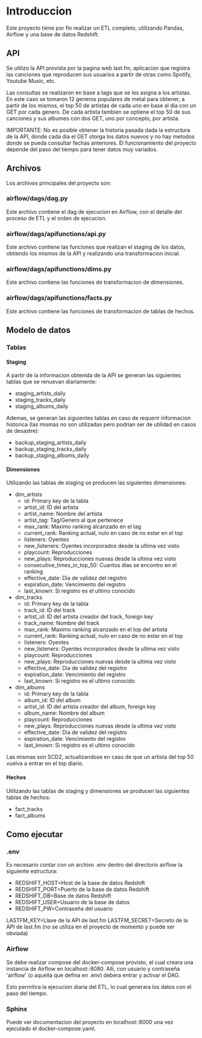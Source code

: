 # Introduccion
Este proyecto tiene por fin realizar un ETL completo, utilizando Pandas, Airflow y una base de datos Redshift.

## API
Se utilizo la API provista por la pagina web last.fm, aplicacion que registra las canciones que reproducen sus usuarios a partir de otras como Spotify, Youtube Music, etc.

Las consultas se realizaron en base a tags que se les asigna a los artistas. En este caso se tomaron 12 generos populares de metal para obtener, a partir de los mismos, el top 50 de artistas de cada uno en base al dia con un GET por cada genero. De cada artista tambien se optiene el top 50 de sus canciones y sus albumes con dos GET, uno por concepto, por artista.

IMPORTANTE: No es posible obtener la historia pasada dada la estructura de la API, donde cada dia el GET otorga los datos nuevos y no hay metodos donde se pueda consultar fechas anteriores. El funcionamiento del proyecto depende del paso del tiempo para tener datos muy variados.

## Archivos
Los archivos principales del proyecto son:

### airflow/dags/dag.py
Este archivo contiene el dag de ejecucion en Airflow, con el detalle del proceso de ETL y el orden de ejecucion.

### airflow/dags/apifunctions/api.py
Este archivo contiene las funciones que realizan el staging de los datos, obtiendo los mismos de la API y realizando una transformacion inicial.

### airflow/dags/apifunctions/dims.py
Este archivo contiene las funciones de transformacion de dimensiones.

### airflow/dags/apifunctions/facts.py
Este archivo contiene las funciones de transformacion de tablas de hechos.

## Modelo de datos
### Tablas
#### Staging
A partir de la informacion obtenida de la API se generan las siguientes tablas que se renuevan diariamente:
- staging_artists_daily
- staging_tracks_daily
- staging_albums_daily

Ademas, se generan las siguientes tablas en caso de requerir informacion historica (las mismas no son utilizadas pero podrian ser de utilidad en casos de desastre):
- backup_staging_artists_daily
- backup_staging_tracks_daily
- backup_staging_albums_daily

#### Dimensiones
Utilizando las tablas de staging se producen las siguientes dimensiones:
- dim_artists
  - id: Primary key de la tabla
  - artist_id: ID del artista
  - artist_name: Nombre del artista
  - artist_tag: Tag/Genero al que pertenece
  - max_rank: Maximo ranking alcanzado en el tag
  - current_rank: Ranking actual, nulo en caso de no estar en el top
  - listeners: Oyentes
  - new_listeners: Oyentes incorporados desde la ultima vez visto
  - playcount: Reproducciones
  - new_plays: Reproducciones nuevas desde la ultima vez visto
  - consecutive_times_in_top_50: Cuantos dias se encontro en el ranking
  - effective_date: Dia de validez del registro
  - expiration_date: Vencimiento del registro
  - last_known: Si registro es el ultimo conocido
- dim_tracks
  - id: Primary key de la tabla
  - track_id: ID del track
  - artist_id: ID del artista creador del track, foreign key
  - track_name: Nombre del track
  - max_rank: Maximo ranking alcanzado en el top del artista
  - current_rank: Ranking actual, nulo en caso de no estar en el top
  - listeners: Oyentes
  - new_listeners: Oyentes incorporados desde la ultima vez visto
  - playcount: Reproducciones
  - new_plays: Reproducciones nuevas desde la ultima vez visto
  - effective_date: Dia de validez del registro
  - expiration_date: Vencimiento del registro
  - last_known: Si registro es el ultimo conocido
- dim_albums
  - id: Primary key de la tabla
  - album_id: ID del album
  - artist_id: ID del artista creador del album, foreign key
  - album_name: Nombre del album
  - playcount: Reproducciones
  - new_plays: Reproducciones nuevas desde la ultima vez visto
  - effective_date: Dia de validez del registro
  - expiration_date: Vencimiento del registro
  - last_known: Si registro es el ultimo conocido

Las mismas son SCD2, actualizandose en caso de que un artista del top 50 vuelva a entrar en el top diario.

#### Hechos
Utilizando las tablas de staging y dimensiones se producen las siguientes tablas de hechos:
- fact_tracks
- fact_albums

## Como ejecutar
### .env
Es necesario contar con un archivo .env dentro del directorio airflow la siguiente estructura:

- REDSHIFT_HOST=Host de la base de datos Redshift
- REDSHIFT_PORT=Puerto de la base de datos Redshift
- REDSHIFT_DB=Base de datos Redshift
- REDSHIFT_USER=Usuario de la base de datos
- REDSHIFT_PW=Contraseña del usuario

LASTFM_KEY=Llave de la API de last.fm
LASTFM_SECRET=Secreto de la API de last.fm (no se utiliza en el proyecto de momento y puede ser obviada)

### Airflow
Se debe realizar compose del docker-compose provisto, el cual creara una instancia de Airflow en localhost::8080. Alli, con usuario y contraseña 'airflow' (o aquella que defina en .env) debera entrar y activar el DAG.

Esto permitira la ejecucion diaria del ETL, lo cual generara los datos con el paso del tiempo.

### Sphinx
Puede ver documentacion del proyecto en localhost::8000 una vez ejecutado el docker-compose.yaml.